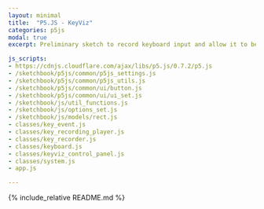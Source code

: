 ```yaml
---
layout: minimal
title:  "P5.JS - KeyViz"
categories: p5js
modal: true
excerpt: Preliminary sketch to record keyboard input and allow it to be played back, with the intention of allowing the user to create time-based drawings.

js_scripts:
- https://cdnjs.cloudflare.com/ajax/libs/p5.js/0.7.2/p5.js
- /sketchbook/p5js/common/p5js_settings.js
- /sketchbook/p5js/common/p5js_utils.js
- /sketchbook/p5js/common/ui/button.js
- /sketchbook/p5js/common/ui/ui_set.js
- /sketchbook/js/util_functions.js
- /sketchbook/js/options_set.js
- /sketchbook/js/models/rect.js
- classes/key_event.js
- classes/key_recording_player.js
- classes/key_recorder.js
- classes/keyboard.js
- classes/keyviz_control_panel.js
- classes/system.js
- app.js

---
```


{% include_relative README.md %}

